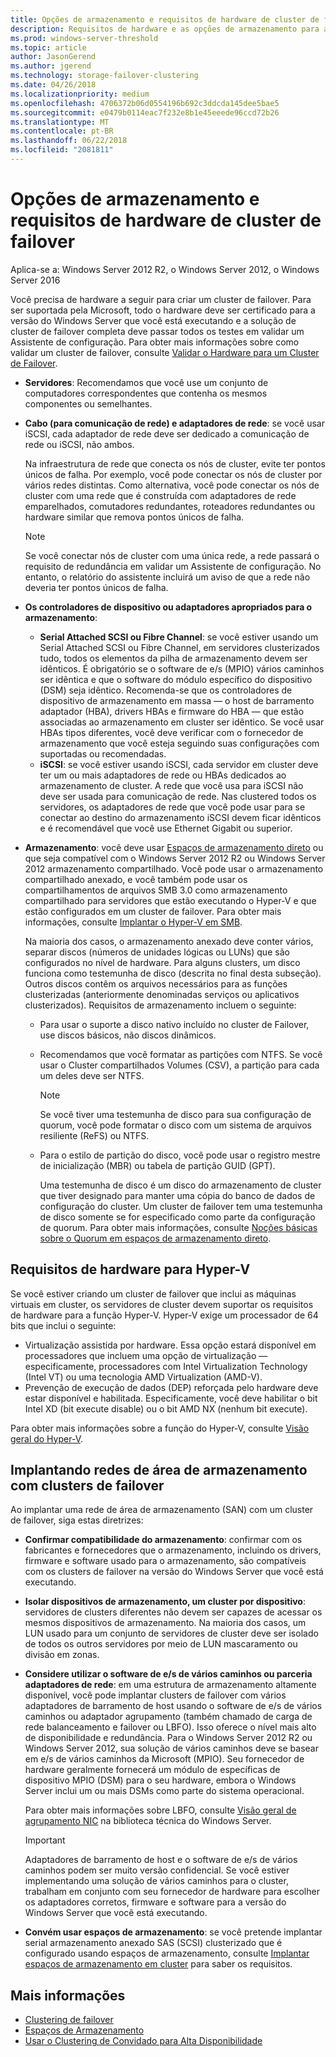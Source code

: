 ```yaml
---
title: Opções de armazenamento e requisitos de hardware de cluster de failover
description: Requisitos de hardware e as opções de armazenamento para a criação de um cluster de failover.
ms.prod: windows-server-threshold
ms.topic: article
author: JasonGerend
ms.author: jgerend
ms.technology: storage-failover-clustering
ms.date: 04/26/2018
ms.localizationpriority: medium
ms.openlocfilehash: 4706372b06d0554196b692c3ddcda145dee5bae5
ms.sourcegitcommit: e0479b0114eac7f232e8b1e45eeede96ccd72b26
ms.translationtype: MT
ms.contentlocale: pt-BR
ms.lasthandoff: 06/22/2018
ms.locfileid: "2081811"
---
```

# <a name="failover-clustering-hardware-requirements-and-storage-options"></a>Opções de armazenamento e requisitos de hardware de cluster de failover

Aplica-se a: Windows Server 2012 R2, o Windows Server 2012, o Windows Server 2016

Você precisa de hardware a seguir para criar um cluster de failover. Para ser suportada pela Microsoft, todo o hardware deve ser certificado para a versão do Windows Server que você está executando e a solução de cluster de failover completa deve passar todos os testes em validar um Assistente de configuração. Para obter mais informações sobre como validar um cluster de failover, consulte [Validar o Hardware para um Cluster de Failover](<https://docs.microsoft.com/previous-versions/windows/it-pro/windows-server-2012-r2-and-2012/jj134244(v%3dws.11)>).

- **Servidores**: Recomendamos que você use um conjunto de computadores correspondentes que contenha os mesmos componentes ou semelhantes.
- **Cabo (para comunicação de rede) e adaptadores de rede**: se você usar iSCSI, cada adaptador de rede deve ser dedicado a comunicação de rede ou iSCSI, não ambos.

    Na infraestrutura de rede que conecta os nós de cluster, evite ter pontos únicos de falha. Por exemplo, você pode conectar os nós de cluster por vários redes distintas. Como alternativa, você pode conectar os nós de cluster com uma rede que é construída com adaptadores de rede emparelhados, comutadores redundantes, roteadores redundantes ou hardware similar que remova pontos únicos de falha.

    >[!NOTE]
    >Se você conectar nós de cluster com uma única rede, a rede passará o requisito de redundância em validar um Assistente de configuração. No entanto, o relatório do assistente incluirá um aviso de que a rede não deveria ter pontos únicos de falha.

- **Os controladores de dispositivo ou adaptadores apropriados para o armazenamento**:

  - **Serial Attached SCSI ou Fibre Channel**: se você estiver usando um Serial Attached SCSI ou Fibre Channel, em servidores clusterizados tudo, todos os elementos da pilha de armazenamento devem ser idênticos. É obrigatório se o software de e/s (MPIO) vários caminhos ser idêntica e que o software do módulo específico do dispositivo (DSM) seja idêntico. Recomenda-se que os controladores de dispositivo de armazenamento em massa — o host de barramento adaptador (HBA), drivers HBAs e firmware do HBA — que estão associadas ao armazenamento em cluster ser idêntico. Se você usar HBAs tipos diferentes, você deve verificar com o fornecedor de armazenamento que você esteja seguindo suas configurações com suportadas ou recomendadas.
  - **iSCSI**: se você estiver usando iSCSI, cada servidor em cluster deve ter um ou mais adaptadores de rede ou HBAs dedicados ao armazenamento de cluster. A rede que você usa para iSCSI não deve ser usada para comunicação de rede. Nas clustered todos os servidores, os adaptadores de rede que você pode usar para se conectar ao destino do armazenamento iSCSI devem ficar idênticos e é recomendável que você use Ethernet Gigabit ou superior.
- **Armazenamento**: você deve usar [Espaços de armazenamento direto](../storage/storage-spaces/storage-spaces-direct-overview.md) ou que seja compatível com o Windows Server 2012 R2 ou Windows Server 2012 armazenamento compartilhado. Você pode usar o armazenamento compartilhado anexado, e você também pode usar os compartilhamentos de arquivos SMB 3.0 como armazenamento compartilhado para servidores que estão executando o Hyper-V e que estão configurados em um cluster de failover. Para obter mais informações, consulte [Implantar o Hyper-V em SMB](<https://docs.microsoft.com/previous-versions/windows/it-pro/windows-server-2012-r2-and-2012/jj134187(v%3dws.11)>).

    Na maioria dos casos, o armazenamento anexado deve conter vários, separar discos (números de unidades lógicas ou LUNs) que são configurados no nível de hardware. Para alguns clusters, um disco funciona como testemunha de disco (descrita no final desta subseção). Outros discos contêm os arquivos necessários para as funções clusterizadas (anteriormente denominadas serviços ou aplicativos clusterizados). Requisitos de armazenamento incluem o seguinte:

  - Para usar o suporte a disco nativo incluído no cluster de Failover, use discos básicos, não discos dinâmicos.
  - Recomendamos que você formatar as partições com NTFS. Se você usar o Cluster compartilhados Volumes (CSV), a partição para cada um deles deve ser NTFS.

    >[!NOTE]
    >Se você tiver uma testemunha de disco para sua configuração de quorum, você pode formatar o disco com um sistema de arquivos resiliente (ReFS) ou NTFS.

  - Para o estilo de partição do disco, você pode usar o registro mestre de inicialização (MBR) ou tabela de partição GUID (GPT).

    Uma testemunha de disco é um disco do armazenamento de cluster que tiver designado para manter uma cópia do banco de dados de configuração do cluster. Um cluster de failover tem uma testemunha de disco somente se for especificado como parte da configuração de quorum. Para obter mais informações, consulte [Noções básicas sobre o Quorum em espaços de armazenamento direto](../storage/storage-spaces/understand-quorum.md).

## <a name="hardware-requirements-for-hyper-v"></a>Requisitos de hardware para Hyper-V

Se você estiver criando um cluster de failover que inclui as máquinas virtuais em cluster, os servidores de cluster devem suportar os requisitos de hardware para a função Hyper-V. Hyper-V exige um processador de 64 bits que inclui o seguinte:

- Virtualização assistida por hardware. Essa opção estará disponível em processadores que incluem uma opção de virtualização — especificamente, processadores com Intel Virtualization Technology (Intel VT) ou uma tecnologia AMD Virtualization (AMD-V).
- Prevenção de execução de dados (DEP) reforçada pelo hardware deve estar disponível e habilitada. Especificamente, você deve habilitar o bit Intel XD (bit execute disable) ou o bit AMD NX (nenhum bit execute).

Para obter mais informações sobre a função do Hyper-V, consulte [Visão geral do Hyper-V](<https://docs.microsoft.com/previous-versions/windows/it-pro/windows-server-2012-r2-and-2012/hh831531(v%3dws.11)>).

## <a name="deploying-storage-area-networks-with-failover-clusters"></a>Implantando redes de área de armazenamento com clusters de failover

Ao implantar uma rede de área de armazenamento (SAN) com um cluster de failover, siga estas diretrizes:

- **Confirmar compatibilidade do armazenamento**: confirmar com os fabricantes e fornecedores que o armazenamento, incluindo os drivers, firmware e software usado para o armazenamento, são compatíveis com os clusters de failover na versão do Windows Server que você está executando.
- **Isolar dispositivos de armazenamento, um cluster por dispositivo**: servidores de clusters diferentes não devem ser capazes de acessar os mesmos dispositivos de armazenamento. Na maioria dos casos, um LUN usado para um conjunto de servidores de cluster deve ser isolado de todos os outros servidores por meio de LUN mascaramento ou divisão em zonas.
- **Considere utilizar o software de e/s de vários caminhos ou parceria adaptadores de rede**: em uma estrutura de armazenamento altamente disponível, você pode implantar clusters de failover com vários adaptadores de barramento de host usando o software de e/s de vários caminhos ou adaptador agrupamento (também chamado de carga de rede balanceamento e failover ou LBFO). Isso oferece o nível mais alto de disponibilidade e redundância. Para o Windows Server 2012 R2 ou Windows Server 2012, sua solução de vários caminhos deve se basear em e/s de vários caminhos da Microsoft (MPIO). Seu fornecedor de hardware geralmente fornecerá um módulo de específicas de dispositivo MPIO (DSM) para o seu hardware, embora o Windows Server inclui um ou mais DSMs como parte do sistema operacional.

    Para obter mais informações sobre LBFO, consulte [Visão geral de agrupamento NIC](https://docs.microsoft.com/windows-server/networking/technologies/nic-teaming/nic-teaming) na biblioteca técnica do Windows Server.

    >[!IMPORTANT]
    >Adaptadores de barramento de host e o software de e/s de vários caminhos podem ser muito versão confidencial. Se você estiver implementando uma solução de vários caminhos para o cluster, trabalham em conjunto com seu fornecedor de hardware para escolher os adaptadores corretos, firmware e software para a versão do Windows Server que você está executando.

- **Convém usar espaços de armazenamento**: se você pretende implantar serial armazenamento anexado SAS (SCSI) clusterizado que é configurado usando espaços de armazenamento, consulte [Implantar espaços de armazenamento em cluster](<https://docs.microsoft.com/previous-versions/windows/it-pro/windows-server-2012-r2-and-2012/jj822937(v%3dws.11)>) para saber os requisitos.

## <a name="more-information"></a>Mais informações

- [Clustering de failover](failover-clustering.md)
- [Espaços de Armazenamento](<https://docs.microsoft.com/previous-versions/windows/it-pro/windows-server-2012-r2-and-2012/hh831739(v%3dws.11)>)
- [Usar o Clustering de Convidado para Alta Disponibilidade](<https://docs.microsoft.com/previous-versions/windows/it-pro/windows-server-2012-r2-and-2012/dn440540(v%3dws.11)>)